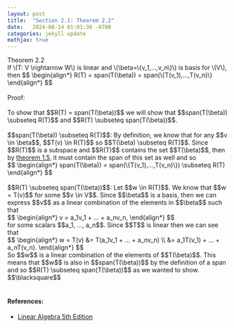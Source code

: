 ```yaml
---
layout: post
title:  "Section 2.1: Theorem 2.2"
date:   2024-08-14 01:01:36 -0700
categories: jekyll update
mathjax: true
---
```

<div class="purdiv">
Theorem 2.2
</div>
<div class="purbdiv">
If \(T: V \rightarrow W\) is linear and \(\beta=\{v_1,...,v_n\}\) is basis for \(V\), then
$$
\begin{align*}
R(T) = span(T(\beta)) = span(\{T(v_1),...,T(v_n)\} 
\end{align*}
$$
</div>
<br>
Proof:
<br>
<br>
To show that $$R(T) = span(T(\beta))$$ we will show that $$span(T(\beta)) \subseteq R(T)$$ and $$R(T) \subseteq span(T(\beta))$$.
<br>
<br>
$$span(T(\beta)) \subseteq R(T)$$: By definition, we know that for any $$v \in \beta$$, $$T(v) \in R(T)$$ so $$T(\beta) \subseteq R(T)$$. Since $$R(T)$$ is a subspace and $$R(T)$$ contains the set $$T(\beta)$$, then by <a href="https://strncat.github.io/jekyll/update/2024/08/15/lec06-theorem-1.5.html">theorem 1.5</a>, it must contain the span of this set as well and so 
<div>
	$$
	\begin{align*}
	span(T(\beta)) = span(\{T(v_1),...,T(v_n)\}) \subseteq R(T)
	\end{align*}
	$$
</div>
<br>
$$R(T) \subseteq span(T(\beta))$$: Let $$w \in R(T)$$. We know that $$w = T(v)$$ for some $$v \in V$$. Since $$\beta$$ is a basis, then we can express $$v$$ as a linear combination of the elements in $$\beta$$ such that
<br>
<div>
	$$
	\begin{align*}
	v = a_1v_1 + ... + a_nv_n,
	\end{align*}
	$$
</div>
for some scalars $$a_1, ..., a_n$$. Since $$T$$ is linear then we can see that
<div>
	$$
	\begin{align*}
	w = T(v) &= T(a_1v_1 + ... + a_nv_n) \\
	   &= a_1T(v_1) + ... + a_nT(v_n).
	\end{align*}
	$$
</div>
So $$w$$ is a linear combination of the elements of $$T(\beta)$$. This means that $$w$$ is also in $$span(T(\beta))$$ by the definition of a span and so $$R(T) \subseteq span(T(\beta))$$ as we wanted to show. $$\blacksquare$$
<br>
<br>
<!------------------------------------------------------------------------------------>
<h4><b>References:</b></h4>
<ul>
<li><a href="https://www.amazon.com/Linear-Algebra-5th-Stephen-Friedberg/dp/0134860241/ref=tmm_hrd_swatch_0?_encoding=UTF8&qid=&sr=">Linear Algebra 5th Edition</a></li>
</ul>
























